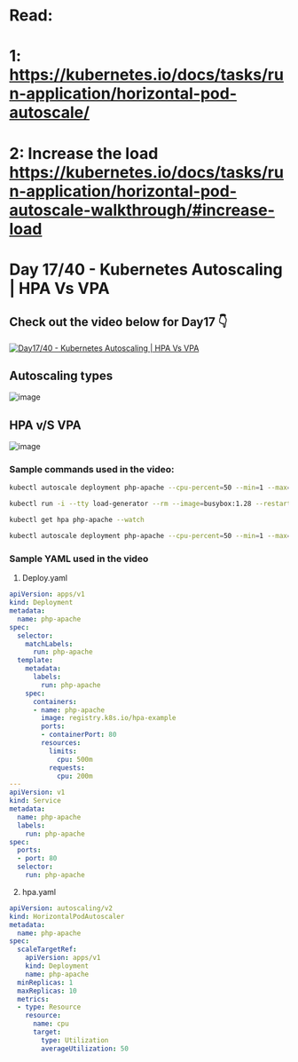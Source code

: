 # Read:
# 1: https://kubernetes.io/docs/tasks/run-application/horizontal-pod-autoscale/
# 2: Increase the load https://kubernetes.io/docs/tasks/run-application/horizontal-pod-autoscale-walkthrough/#increase-load


# Day 17/40 - Kubernetes Autoscaling | HPA Vs VPA

## Check out the video below for Day17 👇

[![Day17/40 - Kubernetes Autoscaling | HPA Vs VPA](https://img.youtube.com/vi/afUL5jGoLx0/sddefault.jpg)](https://youtu.be/afUL5jGoLx0)

## Autoscaling types

![image](https://github.com/user-attachments/assets/684d96ca-60b7-4496-a180-dd1ab977a9bb)


## HPA v/S VPA

![image](https://github.com/user-attachments/assets/5b68a4b1-e5de-4086-9f55-6845bd420f1b)



### Sample commands used in the video:

```bash
kubectl autoscale deployment php-apache --cpu-percent=50 --min=1 --max=10

kubectl run -i --tty load-generator --rm --image=busybox:1.28 --restart=Never -- /bin/sh -c "while sleep 0.01; do wget -q -O- http://php-apache; done"

kubectl get hpa php-apache --watch

kubectl autoscale deployment php-apache --cpu-percent=50 --min=1 --max=10
```

### Sample YAML used in the video

1. Deploy.yaml

```YAML
apiVersion: apps/v1
kind: Deployment
metadata:
  name: php-apache
spec:
  selector:
    matchLabels:
      run: php-apache
  template:
    metadata:
      labels:
        run: php-apache
    spec:
      containers:
      - name: php-apache
        image: registry.k8s.io/hpa-example
        ports:
        - containerPort: 80
        resources:
          limits:
            cpu: 500m
          requests:
            cpu: 200m
---
apiVersion: v1
kind: Service
metadata:
  name: php-apache
  labels:
    run: php-apache
spec:
  ports:
  - port: 80
  selector:
    run: php-apache
```

2. hpa.yaml

```YAML
apiVersion: autoscaling/v2
kind: HorizontalPodAutoscaler
metadata:
  name: php-apache
spec:
  scaleTargetRef:
    apiVersion: apps/v1
    kind: Deployment
    name: php-apache
  minReplicas: 1
  maxReplicas: 10
  metrics:
  - type: Resource
    resource:
      name: cpu
      target:
        type: Utilization
        averageUtilization: 50
```


